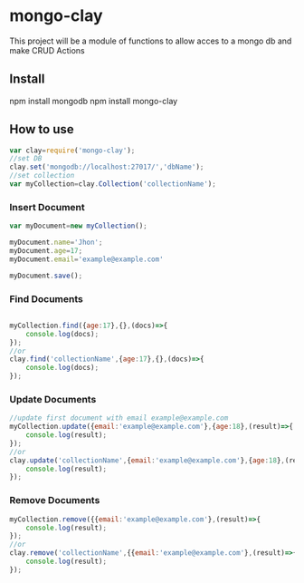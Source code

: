 # mongo-clay
This project will be a module  of functions to allow acces to a mongo db and make CRUD Actions
## Install

npm install mongodb 
npm install mongo-clay

## How to use
```javascript
var clay=require('mongo-clay');
//set DB 
clay.set('mongodb://localhost:27017/','dbName');
//set collection
var myCollection=clay.Collection('collectionName');
```
	
### Insert Document
```javascript
var myDocument=new myCollection();

myDocument.name='Jhon';
myDocument.age=17;
myDocument.email='example@example.com'

myDocument.save();
```

### Find Documents
```javascript

myCollection.find({age:17},{},(docs)=>{
	console.log(docs);
});
//or
clay.find('collectionName',{age:17},{},(docs)=>{
	console.log(docs);
});
```

### Update Documents

```javascript
//update first document with email example@example.com
myCollection.update({email:'example@example.com'},{age:18},(result)=>{
	console.log(result);
});
//or
clay.update('collectionName',{email:'example@example.com'},{age:18},(result)=>{
	console.log(result);
});
```

### Remove Documents
```javascript	
myCollection.remove({{email:'example@example.com'},(result)=>{
	console.log(result);
});
//or
clay.remove('collectionName',{{email:'example@example.com'},(result)=>{
	console.log(result);
});

```
